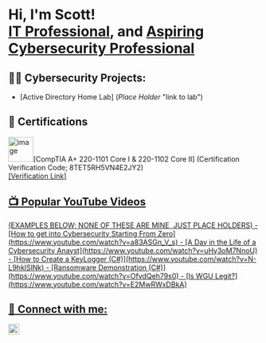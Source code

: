 <h1>Hi, I'm Scott! <br/><a href="https://github.com/ScottVan1">IT Professional</a>, and <a href="https://www.linkedin.com/in/scottvan">Aspiring Cybersecurity Professional</a>

<h2>👨‍💻 Cybersecurity Projects:</h2>

 - [Active Directory Home Lab] (*Place Holder* "link to lab")

<h2>📄 Certifications</h2>

<img width="50" height="50" alt="image" src="https://github.com/user-attachments/assets/e3f1a28d-c52e-404e-beef-19cfab3187d9" />[CompTIA A+ 220-1101 Core I & 220-1102 Core II] (Certification Verification Code; 8TET5RH5VN4E2JY2)
<br/><a href="https://verify.comptia.org"> [Verification Link] 
 

<h2>📺 Popular YouTube Videos</h2>
(EXAMPLES BELOW; NONE OF THESE ARE MINE, JUST PLACE HOLDERS)
- [How to get into Cybersecurity Starting From Zero](https://www.youtube.com/watch?v=a83ASGn_V_s)
- [A Day in the Life of a Cybersecurity Anayst](https://www.youtube.com/watch?v=uHy3oM7NnoU)
- [How to Create a KeyLogger (C#)](https://www.youtube.com/watch?v=N-L9hklSlNk)
- [Ransomware Demonstration (C#)](https://www.youtube.com/watch?v=OfvdQeh79s0)
- [Is WGU Legit?](https://www.youtube.com/watch?v=E2MwRWxDBkA)

<h2> 🤳 Connect with me:</h2>


[<img align="left" alt="ScottVan1 | LinkedIn" width="22px" src="https://cdn.jsdelivr.net/npm/simple-icons@v3/icons/linkedin.svg" />][linkedin]


[linkedin]: https://linkedin.com/in/scottvan

<!--
**joshmadakor1/joshmadakor1** is a ✨ _special_ ✨ repository because its `README.md` (this file) appears on your GitHub profile.

Here are some ideas to get you started:

- 🔭 I’m currently working on ...
- 🌱 I’m currently learning ...
- 👯 I’m looking to collaborate on ...
- 🤔 I’m looking for help with ...
- 💬 Ask me about ...
- 📫 How to reach me: ...
- 😄 Pronouns: ...
- ⚡ Fun fact: ...
-->
